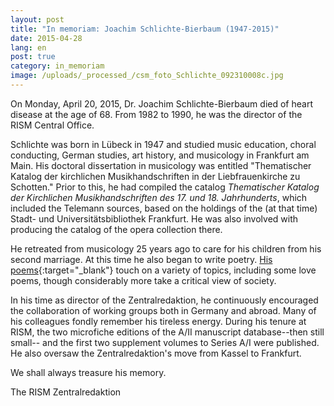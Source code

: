 ```yaml
---
layout: post
title: "In memoriam: Joachim Schlichte-Bierbaum (1947-2015)"
date: 2015-04-28
lang: en
post: true
category: in_memoriam
image: /uploads/_processed_/csm_foto_Schlichte_092310008c.jpg
---
```



On Monday, April 20, 2015, Dr. Joachim Schlichte-Bierbaum died of heart disease at the age of 68. From 1982 to 1990, he was the director of the RISM Central Office.

Schlichte was born in Lübeck in 1947 and studied music education, choral conducting, German studies, art history, and musicology in Frankfurt am Main. His doctoral dissertation in musicology was entitled "Thematischer Katalog der kirchlichen Musikhandschriften in der Liebfrauenkirche zu Schotten." Prior to this, he had compiled the catalog _Thematischer Katalog der Kirchlichen Musikhandschriften des 17. und 18. Jahrhunderts_, which included the Telemann sources, based on the holdings of the (at that time) Stadt- und Universitätsbibliothek Frankfurt. He was also involved with producing the catalog of the opera collection there.

He retreated from musicology 25 years ago to care for his children from his second marriage. At this time he also began to write poetry. [His poems](http://www.coda-karben.de/coda/g_auswahl.htm){:target="_blank"} touch on a variety of topics, including some love poems, though considerably more take a critical view of society.

In his time as director of the Zentralredaktion, he continuously encouraged the collaboration of working groups both in Germany and abroad. Many of his colleagues fondly remember his tireless energy. During his tenure at RISM, the two microfiche editions of the A/II manuscript database--then still small-- and the first two supplement volumes to Series A/I were published. He also oversaw the Zentralredaktion's move from Kassel to Frankfurt.

We shall always treasure his memory.

The RISM Zentralredaktion



<script type="text/javascript">var switchTo5x=true;</script><script type="text/javascript" src="http://w.sharethis.com/button/buttons.js"></script><script type="text/javascript">stLight.options({publisher: "9b601438-1ce1-49d8-bfd7-9cff5df54c17", doNotHash: false, doNotCopy: false, hashAddressBar: false});</script>